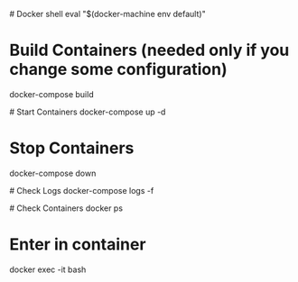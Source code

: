 
# Docker shell
eval "$(docker-machine env default)"

# Build Containers (needed only if you change some configuration)
docker-compose build

# Start Containers
docker-compose up -d

# Stop Containers
docker-compose down

# Check Logs
docker-compose logs -f

# Check Containers
docker ps

# Enter in container
docker exec -it <CONTAINER ID> bash

